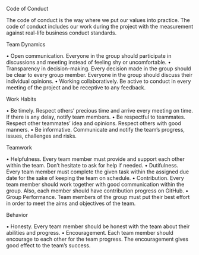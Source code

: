 Code of Conduct

The code of conduct is the way where we put our values into practice. The code of conduct includes our work during the project with the measurement against real-life business conduct standards.

Team Dynamics

•	Open communication. Everyone in the group should participate in discussions and meeting instead of feeling shy or uncomfortable.
•	Transparency in decision-making. Every decision made in the group should be clear to every group member. Everyone in the group should discuss their individual opinions.
•	Working collaboratively. Be active to conduct in every meeting of the project and be receptive to any feedback.

Work Habits

•	Be timely. Respect others’ precious time and arrive every meeting on time. If there is any delay, notify team members.
•	Be respectful to teammates. Respect other teammates’ idea and opinions. Respect others with good manners. 
•	Be informative. Communicate and notify the team’s progress, issues, challenges and risks. 

Teamwork

•	Helpfulness. Every team member must provide and support each other within the team. Don’t hesitate to ask for help if needed. 
•	Dutifulness. Every team member must complete the given task within the assigned due date for the sake of keeping the team on schedule.
•	Contribution. Every team member should work together with good communication within the group. Also, each member should have contribution progress on GitHub.
•	Group Performance. Team members of the group must put their best effort in order to meet the aims and objectives of the team. 

Behavior

•	Honesty. Every team member should be honest with the team about their abilities and progress.
•	Encouragement. Each team member should encourage to each other for the team progress. The encouragement gives good effect to the team’s success.

